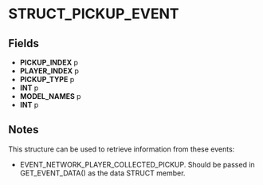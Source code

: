 # STRUCT_PICKUP_EVENT

## Fields
* **PICKUP_INDEX** p
* **PLAYER_INDEX** p
* **PICKUP_TYPE** p
* **INT** p
* **MODEL_NAMES** p
* **INT** p

## Notes
This structure can be used to retrieve information from these events:
- EVENT_NETWORK_PLAYER_COLLECTED_PICKUP.
Should be passed in GET_EVENT_DATA() as the data STRUCT member.